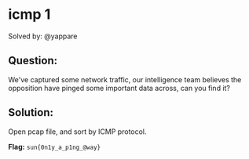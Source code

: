 # icmp 1


Solved by: @yappare

## Question:
We've captured some network traffic, our intelligence team believes the opposition have pinged some important data across, can you find it?

## Solution:
Open pcap file, and sort by ICMP protocol.

**Flag:** `sun{0n1y_a_p1ng_@way}`
